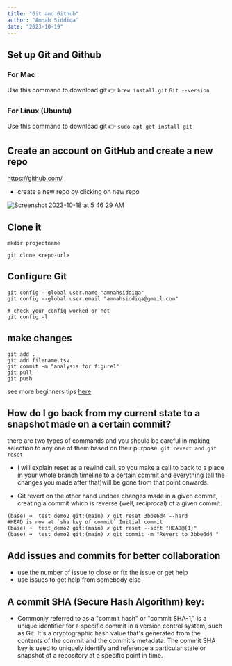 ```yaml
---
title: "Git and Github"
author: "Amnah Siddiqa"
date: "2023-10-19"
---
```




## Set up Git and Github 
### For Mac
Use this command to download git 👉 `brew install git`
`Git --version`
### For Linux (Ubuntu)
Use this command to download git 👉 `sudo apt-get install git`

## Create an account on GitHub and create a new repo 

https://github.com/

- create a new repo by clicking on new repo 

![Screenshot 2023-10-18 at 5 46 29 AM](https://github.com/amnahsiddiqa/Docker_Singularity_HPC_Stuffs/assets/28387956/bacf34a6-81be-4285-8dff-327bb431d509)
## Clone it 

```
mkdir projectname 

git clone <repo-url>
```
## Configure Git 

```
git config --global user.name "amnahsiddiqa"
git config --global user.email "amnahsiddiqa@gmail.com"

# check your config worked or not 
git config -l
```





## make changes 

```
git add . 
git add filename.tsv
git commit -m "analysis for figure1"
git pull
git push 
```

see more beginners tips [here](https://render.com/blog/git-organized-a-better-git-flow)
 
## How do I go back from my current state to a snapshot made on a certain commit?
there are two types of commands and you should be careful in making selection to any one of them based on their purpose. 
`git revert and git reset` 

- I will explain reset as a rewind call. so you make a call to back to a place in your whole branch timeline to a certain commit and everything (all the changes you made after that)will be gone from that point onwards.

- Git revert on the other hand  undoes changes made in a given commit, creating a commit which is reverse (well, reciprocal) of a given commit. 

```
(base) ➜  test_demo2 git:(main) ✗ git reset 3bbe6d4 --hard
#HEAD is now at `sha key of commit` Initial commit
(base) ➜  test_demo2 git:(main) ✗ git reset --soft "HEAD@{1}"
(base) ➜  test_demo2 git:(main) ✗ git commit -m "Revert to 3bbe6d4 "

```



## Add issues and  commits for better collaboration  

- use the number of issue to close or fix the issue or get help
- use issues to get help from somebody else 

## A commit SHA (Secure Hash Algorithm) key:

- Commonly referred to as a "commit hash" or "commit SHA-1," is a unique identifier for a specific commit in a version control system, such as Git. It's a cryptographic hash value that's generated from the contents of the commit and the commit's metadata. The commit SHA key is used to uniquely identify and reference a particular state or snapshot of a repository at a specific point in time.
